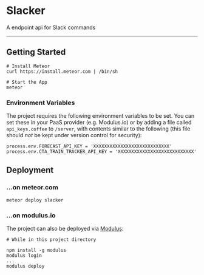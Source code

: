 # Slacker

A endpoint api for Slack commands

----

## Getting Started


```
# Install Meteor
curl https://install.meteor.com | /bin/sh

# Start the App
meteor
```

### Environment Variables

The project requires the following environment variables to be set. You can set these in your PaaS provider (e.g. Modulus.io) or by adding a file called `api_keys.coffee` to `/server`, with contents similar to the following (this file should _not_ be kept under version control for security):

```
process.env.FORECAST_API_KEY = 'XXXXXXXXXXXXXXXXXXXXXXXXXXXX'
process.env.CTA_TRAIN_TRACKER_API_KEY = 'XXXXXXXXXXXXXXXXXXXXXXXXXXXX'
```

## Deployment

### …on meteor.com

```
meteor deploy slacker
```

### …on modulus.io

The project can also be deployed via [Modulus](https://modulus.io):

```
# While in this project directory

npm install -g modulus
modulus login
...
modulus deploy
```